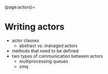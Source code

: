 (page:actors)=
# Writing actors

- actor classes
    - abstract vs. managed actors
- methods that need to be defined
- two types of communication between actors
    - multiprocessing queues
    - zmq